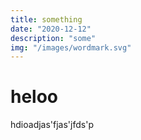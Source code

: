 ```yaml
---
title: something
date: "2020-12-12"
description: "some"
img: "/images/wordmark.svg"
---
```


# heloo

hdioadjas'fjas'jfds'p
